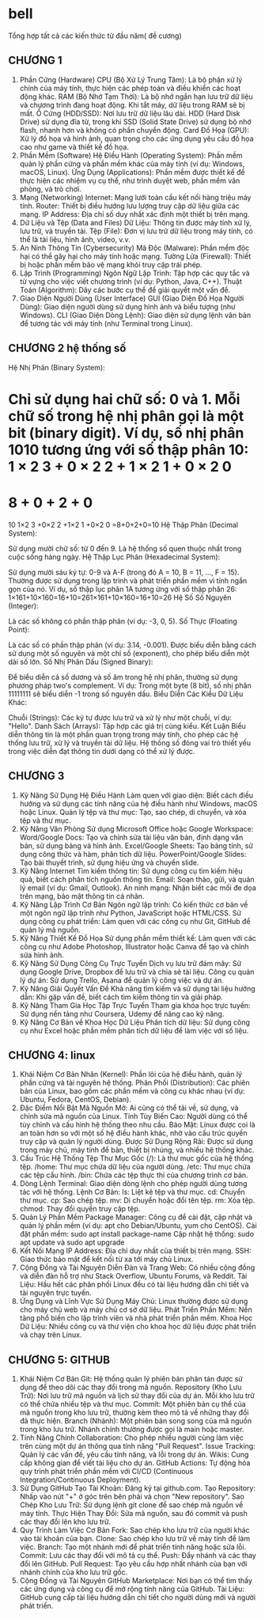 # bell
Tổng hợp tất cả các kiến thức từ đầu năm( đề cương)

## CHƯƠNG 1
1. Phần Cứng (Hardware)
CPU (Bộ Xử Lý Trung Tâm): Là bộ phận xử lý chính của máy tính, thực hiện các phép toán và điều khiển các hoạt động khác.
RAM (Bộ Nhớ Tạm Thời): Là bộ nhớ ngắn hạn lưu trữ dữ liệu và chương trình đang hoạt động. Khi tắt máy, dữ liệu trong RAM sẽ bị mất.
Ổ Cứng (HDD/SSD): Nơi lưu trữ dữ liệu lâu dài. HDD (Hard Disk Drive) sử dụng đĩa từ, trong khi SSD (Solid State Drive) sử dụng bộ nhớ flash, nhanh hơn và không có phần chuyển động.
Card Đồ Họa (GPU): Xử lý đồ họa và hình ảnh, quan trọng cho các ứng dụng yêu cầu đồ họa cao như game và thiết kế đồ họa.
2. Phần Mềm (Software)
Hệ Điều Hành (Operating System): Phần mềm quản lý phần cứng và phần mềm khác của máy tính (ví dụ: Windows, macOS, Linux).
Ứng Dụng (Applications): Phần mềm được thiết kế để thực hiện các nhiệm vụ cụ thể, như trình duyệt web, phần mềm văn phòng, và trò chơi.
3. Mạng (Networking)
Internet: Mạng lưới toàn cầu kết nối hàng triệu máy tính.
Router: Thiết bị điều hướng lưu lượng truy cập dữ liệu giữa các mạng.
IP Address: Địa chỉ số duy nhất xác định một thiết bị trên mạng.
4. Dữ Liệu và Tệp (Data and Files)
Dữ Liệu: Thông tin được máy tính xử lý, lưu trữ, và truyền tải.
Tệp (File): Đơn vị lưu trữ dữ liệu trong máy tính, có thể là tài liệu, hình ảnh, video, v.v.
5. An Ninh Thông Tin (Cybersecurity)
Mã Độc (Malware): Phần mềm độc hại có thể gây hại cho máy tính hoặc mạng.
Tường Lửa (Firewall): Thiết bị hoặc phần mềm bảo vệ mạng khỏi truy cập trái phép.
6. Lập Trình (Programming)
Ngôn Ngữ Lập Trình: Tập hợp các quy tắc và từ vựng cho việc viết chương trình (ví dụ: Python, Java, C++).
Thuật Toán (Algorithm): Dãy các bước cụ thể để giải quyết một vấn đề.
7. Giao Diện Người Dùng (User Interface)
GUI (Giao Diện Đồ Họa Người Dùng): Giao diện người dùng sử dụng hình ảnh và biểu tượng (như Windows).
CLI (Giao Diện Dòng Lệnh): Giao diện sử dụng lệnh văn bản để tương tác với máy tính (như Terminal trong Linux).

## CHƯƠNG 2 hệ thống số
Hệ Nhị Phân (Binary System):

Chỉ sử dụng hai chữ số: 0 và 1.
Mỗi chữ số trong hệ nhị phân gọi là một bit (binary digit).
Ví dụ, số nhị phân 1010 tương ứng với số thập phân 10:
1
×
2
3
+
0
×
2
2
+
1
×
2
1
+
0
×
2
0
=
8
+
0
+
2
+
0
=
10
1×2 
3
 +0×2 
2
 +1×2 
1
 +0×2 
0
 =8+0+2+0=10
Hệ Thập Phân (Decimal System):

Sử dụng mười chữ số: từ 0 đến 9.
Là hệ thống số quen thuộc nhất trong cuộc sống hàng ngày.
Hệ Thập Lục Phân (Hexadecimal System):

Sử dụng mười sáu ký tự: 0-9 và A-F (trong đó A = 10, B = 11, ..., F = 15).
Thường được sử dụng trong lập trình và phát triển phần mềm vì tính ngắn gọn của nó.
Ví dụ, số thập lục phân 1A tương ứng với số thập phân 26:
1×161+10×160=16+10=261×161+10×160=16+10=26
Hệ Số
Số Nguyên (Integer):

Là các số không có phần thập phân (ví dụ: -3, 0, 5).
Số Thực (Floating Point):

Là các số có phần thập phân (ví dụ: 3.14, -0.001).
Được biểu diễn bằng cách sử dụng một số nguyên và một chỉ số (exponent), cho phép biểu diễn một dải số lớn.
Số Nhị Phân Dấu (Signed Binary):

Để biểu diễn cả số dương và số âm trong hệ nhị phân, thường sử dụng phương pháp two's complement.
Ví dụ: Trong một byte (8 bit), số nhị phân 11111111 sẽ biểu diễn -1 trong số nguyên dấu.
Biểu Diễn Các Kiểu Dữ Liệu Khác:

Chuỗi (Strings): Các ký tự được lưu trữ và xử lý như một chuỗi, ví dụ: "Hello".
Danh Sách (Arrays): Tập hợp các giá trị cùng kiểu.
Kết Luận
Biểu diễn thông tin là một phần quan trọng trong máy tính, cho phép các hệ thống lưu trữ, xử lý và truyền tải dữ liệu. Hệ thống số đóng vai trò thiết yếu trong việc diễn đạt thông tin dưới dạng có thể xử lý được.

## CHƯƠNG 3
1. Kỹ Năng Sử Dụng Hệ Điều Hành
Làm quen với giao diện: Biết cách điều hướng và sử dụng các tính năng của hệ điều hành như Windows, macOS hoặc Linux.
Quản lý tệp và thư mục: Tạo, sao chép, di chuyển, và xóa tệp và thư mục.
2. Kỹ Năng Văn Phòng
Sử dụng Microsoft Office hoặc Google Workspace:
Word/Google Docs: Tạo và chỉnh sửa tài liệu văn bản, định dạng văn bản, sử dụng bảng và hình ảnh.
Excel/Google Sheets: Tạo bảng tính, sử dụng công thức và hàm, phân tích dữ liệu.
PowerPoint/Google Slides: Tạo bài thuyết trình, sử dụng hiệu ứng và chuyển slide.
3. Kỹ Năng Internet
Tìm kiếm thông tin: Sử dụng công cụ tìm kiếm hiệu quả, biết cách phân tích nguồn thông tin.
Email: Soạn thảo, gửi, và quản lý email (ví dụ: Gmail, Outlook).
An ninh mạng: Nhận biết các mối đe dọa trên mạng, bảo mật thông tin cá nhân.
4. Kỹ Năng Lập Trình Cơ Bản
Ngôn ngữ lập trình: Có kiến thức cơ bản về một ngôn ngữ lập trình như Python, JavaScript hoặc HTML/CSS.
Sử dụng công cụ phát triển: Làm quen với các công cụ như Git, GitHub để quản lý mã nguồn.
5. Kỹ Năng Thiết Kế Đồ Họa
Sử dụng phần mềm thiết kế: Làm quen với các công cụ như Adobe Photoshop, Illustrator hoặc Canva để tạo và chỉnh sửa hình ảnh.
6. Kỹ Năng Sử Dụng Công Cụ Trực Tuyến
Dịch vụ lưu trữ đám mây: Sử dụng Google Drive, Dropbox để lưu trữ và chia sẻ tài liệu.
Công cụ quản lý dự án: Sử dụng Trello, Asana để quản lý công việc và dự án.
7. Kỹ Năng Giải Quyết Vấn Đề
Khả năng tìm kiếm và sử dụng tài liệu hướng dẫn: Khi gặp vấn đề, biết cách tìm kiếm thông tin và giải pháp.
8. Kỹ Năng Tham Gia Học Tập Trực Tuyến
Tham gia khóa học trực tuyến: Sử dụng nền tảng như Coursera, Udemy để nâng cao kỹ năng.
9. Kỹ Năng Cơ Bản về Khoa Học Dữ Liệu
Phân tích dữ liệu: Sử dụng công cụ như Excel hoặc phần mềm phân tích dữ liệu để làm việc với số liệu.
 ## CHƯƠNG 4: linux
 1. Khái Niệm Cơ Bản
Nhân (Kernel): Phần lõi của hệ điều hành, quản lý phần cứng và tài nguyên hệ thống.
Phân Phối (Distribution): Các phiên bản của Linux, bao gồm các phần mềm và công cụ khác nhau (ví dụ: Ubuntu, Fedora, CentOS, Debian).
2. Đặc Điểm Nổi Bật
Mã Nguồn Mở: Ai cũng có thể tải về, sử dụng, và chỉnh sửa mã nguồn của Linux.
Tính Tùy Biến Cao: Người dùng có thể tùy chỉnh và cấu hình hệ thống theo nhu cầu.
Bảo Mật: Linux được coi là an toàn hơn so với một số hệ điều hành khác, nhờ vào cấu trúc quyền truy cập và quản lý người dùng.
Được Sử Dụng Rộng Rãi: Được sử dụng trong máy chủ, máy tính để bàn, thiết bị nhúng, và nhiều hệ thống khác.
3. Cấu Trúc Hệ Thống Tệp
Thư Mục Gốc (/): Là thư mục gốc của hệ thống tệp.
/home: Thư mục chứa dữ liệu của người dùng.
/etc: Thư mục chứa các tệp cấu hình.
/bin: Chứa các tệp thực thi của chương trình cơ bản.
4. Dòng Lệnh
Terminal: Giao diện dòng lệnh cho phép người dùng tương tác với hệ thống.
Lệnh Cơ Bản:
ls: Liệt kê tệp và thư mục.
cd: Chuyển thư mục.
cp: Sao chép tệp.
mv: Di chuyển hoặc đổi tên tệp.
rm: Xóa tệp.
chmod: Thay đổi quyền truy cập tệp.
5. Quản Lý Phần Mềm
Package Manager: Công cụ để cài đặt, cập nhật và quản lý phần mềm (ví dụ: apt cho Debian/Ubuntu, yum cho CentOS).
Cài đặt phần mềm: sudo apt install package-name
Cập nhật hệ thống: sudo apt update và sudo apt upgrade
6. Kết Nối Mạng
IP Address: Địa chỉ duy nhất của thiết bị trên mạng.
SSH: Giao thức bảo mật để kết nối từ xa tới máy chủ Linux.
7. Cộng Đồng và Tài Nguyên
Diễn Đàn và Trang Web: Có nhiều cộng đồng và diễn đàn hỗ trợ như Stack Overflow, Ubuntu Forums, và Reddit.
Tài Liệu: Hầu hết các phân phối Linux đều có tài liệu hướng dẫn chi tiết và tài nguyên trực tuyến.
8. Ứng Dụng và Lĩnh Vực Sử Dụng
Máy Chủ: Linux thường được sử dụng cho máy chủ web và máy chủ cơ sở dữ liệu.
Phát Triển Phần Mềm: Nền tảng phổ biến cho lập trình viên và nhà phát triển phần mềm.
Khoa Học Dữ Liệu: Nhiều công cụ và thư viện cho khoa học dữ liệu được phát triển và chạy trên Linux.

## CHƯƠNG 5: GITHUB
1. Khái Niệm Cơ Bản
Git: Hệ thống quản lý phiên bản phân tán được sử dụng để theo dõi các thay đổi trong mã nguồn.
Repository (Kho Lưu Trữ): Nơi lưu trữ mã nguồn và lịch sử thay đổi của dự án. Mỗi kho lưu trữ có thể chứa nhiều tệp và thư mục.
Commit: Một phiên bản cụ thể của mã nguồn trong kho lưu trữ, thường kèm theo mô tả về những thay đổi đã thực hiện.
Branch (Nhánh): Một phiên bản song song của mã nguồn trong kho lưu trữ. Nhánh chính thường được gọi là main hoặc master.
2. Tính Năng Chính
Collaboration: Cho phép nhiều người cùng làm việc trên cùng một dự án thông qua tính năng "Pull Request".
Issue Tracking: Quản lý các vấn đề, yêu cầu tính năng, và lỗi trong dự án.
Wikis: Cung cấp không gian để viết tài liệu cho dự án.
GitHub Actions: Tự động hóa quy trình phát triển phần mềm với CI/CD (Continuous Integration/Continuous Deployment).
3. Sử Dụng GitHub
Tạo Tài Khoản: Đăng ký tại github.com.
Tạo Repository: Nhấp vào nút "+" ở góc trên bên phải và chọn "New repository".
Sao Chép Kho Lưu Trữ: Sử dụng lệnh git clone <URL> để sao chép mã nguồn về máy tính.
Thực Hiện Thay Đổi: Sửa mã nguồn, sau đó commit và push các thay đổi lên kho lưu trữ.
4. Quy Trình Làm Việc Cơ Bản
Fork: Sao chép kho lưu trữ của người khác vào tài khoản của bạn.
Clone: Sao chép kho lưu trữ về máy tính để làm việc.
Branch: Tạo một nhánh mới để phát triển tính năng hoặc sửa lỗi.
Commit: Lưu các thay đổi với mô tả cụ thể.
Push: Đẩy nhánh và các thay đổi lên GitHub.
Pull Request: Tạo yêu cầu hợp nhất nhánh của bạn với nhánh chính của kho lưu trữ gốc.
5. Cộng Đồng và Tài Nguyên
GitHub Marketplace: Nơi bạn có thể tìm thấy các ứng dụng và công cụ để mở rộng tính năng của GitHub.
Tài Liệu: GitHub cung cấp tài liệu hướng dẫn chi tiết cho người dùng mới và người phát triển.
